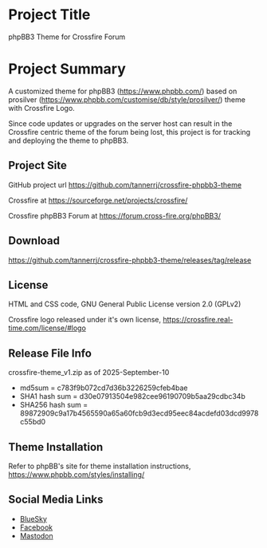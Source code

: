 # Project Title

phpBB3 Theme for Crossfire Forum

# Project Summary

A customized theme for phpBB3 (https://www.phpbb.com/) based on prosilver (https://www.phpbb.com/customise/db/style/prosilver/) theme with Crossfire Logo. 

Since code updates or upgrades on the server host can result in the Crossfire centric theme of the forum being lost, this project is for tracking and deploying the theme to phpBB3.

## Project Site

GitHub project url <https://github.com/tannerrj/crossfire-phpbb3-theme>

Crossfire at <https://sourceforge.net/projects/crossfire/>

Crossfire phpBB3 Forum at <https://forum.cross-fire.org/phpBB3/>

## Download

<https://github.com/tannerrj/crossfire-phpbb3-theme/releases/tag/release>

## License

HTML and CSS code, GNU General Public License version 2.0 (GPLv2)

Crossfire logo released under it's own license, <https://crossfire.real-time.com/license/#logo>

## Release File Info

crossfire-theme_v1.zip as of 2025-September-10

 * md5sum = c783f9b072cd7d36b3226259cfeb4bae
 * SHA1 hash sum = d30e07913504e982cee96190709b5aa29cdbc34b
 * SHA256 hash sum = 89872909c9a17b4565590a65a60fcb9d3ecd95eec84acdefd03dcd9978c55bd0

## Theme Installation

Refer to phpBB's site for theme installation instructions, <https://www.phpbb.com/styles/installing/>

## Social Media Links

 * [BlueSky](https://bsky.app/profile/crossfireproject.bsky.social)
 * [Facebook](https://www.facebook.com/crossfireproject/)
 * [Mastodon](https://mastodon.social/@crossfiremrpg)

